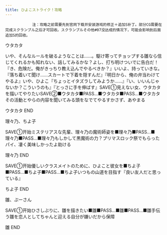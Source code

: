 ```yaml
---
title: ひよこストライク！攻略
---
```


                注：攻略之前需要先到官网下载并安装游戏的修正＋追加S补丁。部分CG需要在完成スクランブル之后才可回收。スクランブルその他#07没达成的情况下，可能会影响到后面追加S的回收。

ウタカタ

いや、そんなルールを破るようなことは……。駆け寄ってチョップする雛なら信じてくれるかも知れない、話してみるかな？よし、打ち明けついでに告白だ！『き、危険だ。俺がきっちり教え込んでやるべきか？』いいよ、持っていきな。『落ち着いて聞け……スカートで下着を隠すんだ』『明日から、俺の弁当わけてやるよ』いや、ひよこ『ちょっとイタズラしてみようか……』『い、いいんじゃないか？こういうのも』『とっさに手を伸ばす』SAVE①見えない女、ウタカタを描いてやりたいSAVE②■ウタカタ■PASS...■ウタカタ■PASS...■ウタカタその活動とやらの内容を聞いてみる頭をなでてやるすかさず、あやまる

ウタカタ END

理々乃、ちよ子

SAVE①开始ミステリアスな先輩、理々乃の魔術師姿を■理々乃■PASS...■理々乃■PASS...■理々乃もしかして黒魔術の力？プリマスロック祭でもらったパイ、凄く美味しかったよ助ける

理々乃 END

SAVE①开始優しいクラスメイトのために、ひよこと彼女を■ちよ子■PASS...■ちよ子■PASS...■ちよ子いつもの山道を目指す『良い友人だと思っている』

ちよ子 END

雛、ぷーさん

SAVE①开始ひさしぶりに、雛を描きたい■雛■PASS...■雛■PASS...■雛手伝う雛を恋人としてちゃんと迎える自分が嫌いだから保障

雛 END


              
